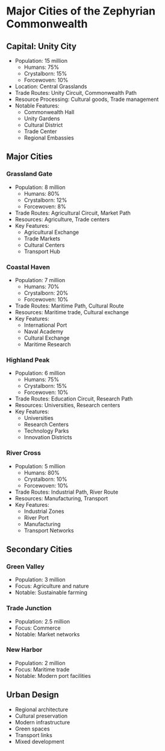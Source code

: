 # Major Cities of the Zephyrian Commonwealth

## Capital: Unity City
- Population: 15 million
  - Humans: 75%
  - Crystalborn: 15%
  - Forcewoven: 10%
- Location: Central Grasslands
- Trade Routes: Unity Circuit, Commonwealth Path
- Resource Processing: Cultural goods, Trade management
- Notable Features:
  - Commonwealth Hall
  - Unity Gardens
  - Cultural District
  - Trade Center
  - Regional Embassies

## Major Cities

### Grassland Gate
- Population: 8 million
  - Humans: 80%
  - Crystalborn: 12%
  - Forcewoven: 8%
- Trade Routes: Agricultural Circuit, Market Path
- Resources: Agriculture, Trade centers
- Key Features:
  - Agricultural Exchange
  - Trade Markets
  - Cultural Centers
  - Transport Hub

### Coastal Haven
- Population: 7 million
  - Humans: 70%
  - Crystalborn: 20%
  - Forcewoven: 10%
- Trade Routes: Maritime Path, Cultural Route
- Resources: Maritime trade, Cultural exchange
- Key Features:
  - International Port
  - Naval Academy
  - Cultural Exchange
  - Maritime Research

### Highland Peak
- Population: 6 million
  - Humans: 75%
  - Crystalborn: 15%
  - Forcewoven: 10%
- Trade Routes: Education Circuit, Research Path
- Resources: Universities, Research centers
- Key Features:
  - Universities
  - Research Centers
  - Technology Parks
  - Innovation Districts

### River Cross
- Population: 5 million
  - Humans: 80%
  - Crystalborn: 10%
  - Forcewoven: 10%
- Trade Routes: Industrial Path, River Route
- Resources: Manufacturing, Transport
- Key Features:
  - Industrial Zones
  - River Port
  - Manufacturing
  - Transport Networks

## Secondary Cities

### Green Valley
- Population: 3 million
- Focus: Agriculture and nature
- Notable: Sustainable farming

### Trade Junction
- Population: 2.5 million
- Focus: Commerce
- Notable: Market networks

### New Harbor
- Population: 2 million
- Focus: Maritime trade
- Notable: Modern port facilities

## Urban Design
- Regional architecture
- Cultural preservation
- Modern infrastructure
- Green spaces
- Transport links
- Mixed development
